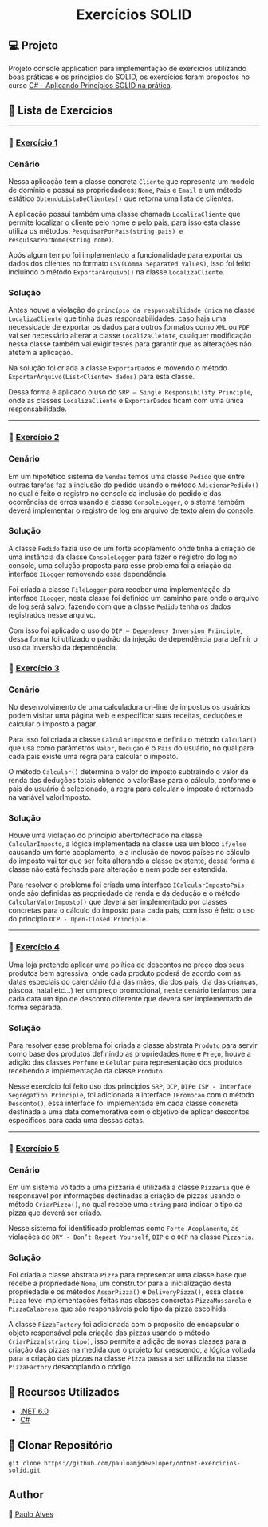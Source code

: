<h1 align="center">Exercícios SOLID</h1>

## :computer: Projeto

Projeto console application para implementação de exercícios utilizando boas práticas e os princípios do SOLID, os exercícios foram propostos no curso [C# - Aplicando Princípios SOLID na prática](https://www.udemy.com/course/c-aplicando-principios-solid-na-pratica/).  

## :blue_book: Lista de Exercícios

<hr>

### :book: [Exercício 1](https://github.com/pauloamjdeveloper/dotnet-exercicios-solid/tree/master/src/01-Exercicio) 

### **Cenário**
Nessa aplicação tem a classe concreta `Cliente` que representa um modelo de domínio e possui as propriedadees: `Nome`, `Pais` e `Email` e um método estático `ObtendoListaDeClientes()` que retorna uma lista de clientes.

A aplicação possui também uma classe chamada `LocalizaCliente` que permite localizar o cliente pelo nome e pelo pais, para isso esta classe utiliza os métodos: `PesquisarPorPais(string pais) e PesquisarPorNome(string nome)`.

Após algum tempo foi implementado a funcionalidade para exportar os dados dos clientes no formato `CSV(Comma Separated Values)`, isso foi feito incluindo o método `ExportarArquivo()` na classe `LocalizaCliente`.

### **Solução**
Antes houve a violação do `princípio da responsabilidade única` na classe `LocalizaCliente` que tinha duas responsabilidades, caso haja uma necessidade de exportar os dados para outros formatos como `XML` ou `PDF` vai ser necessário alterar a classe `LocalizaCleinte`, qualquer modificação nessa classe também vai exigir testes para garantir que as alterações não afetem a aplicação.

Na solução foi criada a classe `ExportarDados` e movendo o método `ExportarArquivo(List<Cliente> dados)` para esta classe.

Dessa forma é aplicado o uso do `SRP — Single Responsibility Principle`, onde as classes `LocalizaCliente` e `ExportarDados` ficam com uma única responsabilidade.

<hr>

### :book: [Exercício 2](https://github.com/pauloamjdeveloper/dotnet-exercicios-solid/tree/master/src/02-Exercicio)

### **Cenário**

Em um hipotético sistema de `Vendas` temos uma classe `Pedido` que entre outras tarefas faz a inclusão do pedido usando o método `AdicionarPedido()` no qual é feito o registro no console da inclusão do pedido e das ocorrências de erros usando a classe `ConsoleLogger`, o sistema também deverá implementar o registro de log em arquivo de texto além do console.

### **Solução**

A classe `Pedido` fazia uso de um forte acoplamento onde tinha a criação de uma instância da classe `ConsoleLogger` para fazer o registro do log no console, uma solução proposta para esse problema foi a criação da interface `ILogger` removendo essa dependência.

Foi criada a classe `FileLogger` para receber uma implementação da interface `ILogger`, nesta classe foi definido um caminho para onde o arquivo de log será salvo, fazendo com que a classe `Pedido` tenha os dados registrados nesse arquivo.

Com isso foi aplicado o uso do `DIP — Dependency Inversion Principle`, dessa forma foi utilizado o padrão da injeção de dependência para definir o uso da inversão da dependência.

### :book: [Exercício 3](https://github.com/pauloamjdeveloper/dotnet-exercicios-solid/tree/master/src/03-Exercicio)

### **Cenário**

No desenvolvimento de uma calculadora on-line de impostos os usuários podem visitar uma página web e especificar suas receitas, deduções e calcular o imposto a pagar.

Para isso foi criada a classe `CalcularImposto` e definiu o método `Calcular()` que usa como parâmetros `Valor`, `Dedução` e o `Pais` do usuário, no qual para cada pais existe uma regra para calcular o imposto.

O método `Calcular()` determina o valor do imposto subtraindo o valor da renda das deduções totais obtendo o valorBase para o cálculo, conforme o pais do usuário é selecionado, a regra para calcular o imposto é retornado na variável valorImposto.

### **Solução**

Houve uma violação do princípio aberto/fechado na classe `CalcularImposto`, a lógica implementada na classe usa um bloco `if/else` causando um forte acoplamento,
e a inclusão de novos países no cálculo do imposto vai ter que ser feita alterando a classe existente, dessa forma a classe não está fechada para alteração e nem pode ser estendida.

Para resolver o problema foi criada uma interface `ICalcularImpostoPais` onde são definidas as propriedade da renda e da dedução e o método `CalcularValorImposto()`
que deverá ser implementado por classes concretas para o cálculo do imposto para cada pais, com isso é feito o uso do princípio `OCP - Open-Closed Principle`.

<hr>

### :book: [Exercício 4](https://github.com/pauloamjdeveloper/dotnet-exercicios-solid/tree/master/src/04-Exercicio)

Uma loja pretende aplicar uma política de descontos no preço dos seus produtos bem agressiva, onde cada produto poderá de acordo com as datas especiais do calendário
(dia das mães, dia dos pais, dia das crianças, páscoa, natal etc...) ter um preço promocional, neste cenário teríamos para cada data um tipo de desconto diferente que deverá ser implementado de forma separada.

### **Solução**

Para resolver esse problema foi criada a classe abstrata `Produto` para servir como base dos produtos definindo as propriedades `Nome` e `Preço`, houve a adição das classes `Perfume` e `Celular` para representação dos produtos recebendo a implementação da classe `Produto`.

Nesse exercício foi feito uso dos principios `SRP`, `OCP`, `DIP`e `ISP - Interface Segregation Principle`, foi adicionada a interface `IPromocao` com o método `Desconto()`, essa interface foi implementada em cada classe concreta destinada a uma data comemorativa com o objetivo de aplicar descontos especificos para cada uma dessas datas.

<hr>

### :book: [Exercício 5](https://github.com/pauloamjdeveloper/dotnet-exercicios-solid/tree/master/src/05-Exercicio)

### **Cenário**

Em um sistema voltado a uma pizzaria é utilizada a classe `Pizzaria` que é responsável por informações destinadas a criação de pizzas usando o método `CriarPizza()`,
no qual recebe uma `string` para indicar o tipo da pizza que deverá ser criado.

Nesse sistema foi identificado problemas como `Forte Acoplamento`, as violações do `DRY - Don’t Repeat Yourself`, `DIP` e o `OCP` na classe `Pizzaria`.

### **Solução**

Foi criada a classe abstrata `Pizza` para representar uma classe base que recebe a propriedade `Nome`, um construtor para a inicialização desta propriedade e os métodos `AssarPizza()` e `DeliveryPizza()`, essa classe `Pizza` teve implementações feitas nas classes concretas `PizzaMussarela` e `PizzaCalabresa` que são responsáveis pelo tipo da pizza escolhida.

A classe `PizzaFactory` foi adicionada com o proposito de encapsular o objeto responsável pela criação das pizzas usando o método `CriarPizza(string tipo)`, isso permite a adição de novas classes para a criação das pizzas na medida que o projeto for crescendo, a lógica voltada para a criação das pizzas na classe `Pizza` passa a ser utilizada na classe `PizzaFactory` desacoplando o código.

## :wrench: Recursos Utilizados

- [.NET 6.0](https://dotnet.microsoft.com/en-us/download/dotnet/6.0)
- [C#](https://learn.microsoft.com/pt-br/dotnet/csharp/)

## :floppy_disk: Clonar Repositório

```git clone https://github.com/pauloamjdeveloper/dotnet-exercicios-solid.git```

## Author
:boy: [Paulo Alves](https://github.com/pauloamjdeveloper)

